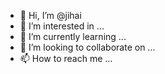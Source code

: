 - 👋 Hi, I’m @jihai
- 👀 I’m interested in ...
- 🌱 I’m currently learning ...
- 💞️ I’m looking to collaborate on ...
- 📫 How to reach me ...

<!---
jihai/jihai is a ✨ special ✨ repository because its `README.md` (this file) appears on your GitHub profile.
You can click the Preview link to take a look at your changes.
--->
